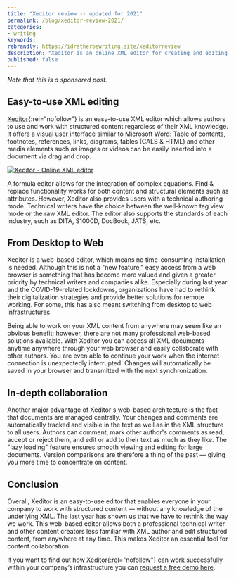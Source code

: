 ```yaml
---
title: "Xeditor review -- updated for 2021"
permalink: /blog/xeditor-review-2021/
categories:
- writing
keywords:
rebrandly: https://idratherbewriting.site/xeditorreview
description: "Xeditor is an online XML editor for creating and editing of structured content. In 2016, I published a review of Xeditor -- see <a href='https://idratherbewriting.com/2016/03/30/xeditor-xml-editor-for-your-cms-or-ccms/'>Xeditor, a CMS editor for XML content</a>. Now that Xeditor has been new and updated features, it's a good time to revisit this tool with a closer look. In this post, Fabian Gleitsman walks through the new features and advantages of Xeditor."
published: false
---
```


*Note that this is a sponsored post.*

## Easy-to-use XML editing

[Xeditor](https://www.xpublisher.com/products/xeditor){:rel="nofollow"} is an easy-to-use XML editor which allows authors to use and work with structured content regardless of their XML knowledge. It offers a visual user interface similar to Microsoft Word: Table of contents, footnotes, references, links, diagrams, tables (CALS & HTML) and other media elements such as images or videos can be easily inserted into a document via drag and drop.

<a href="https://www.xpublisher.com/products/xeditor" rel="nofollow"><img src="https://s3.us-west-1.wasabisys.com/idbwmedia.com/images/Xeditor_Screenshot.png" alt="Xeditor - Online XML editor" /></a>

A formula editor allows for the integration of complex equations. Find & replace functionality works for both content and structural elements such as attributes. However, Xeditor also provides users with a technical authoring mode. Technical writers have the choice between the well-known tag view mode or the raw XML editor. The editor also supports the standards of each industry, such as DITA, S1000D, DocBook, JATS, etc.

## From Desktop to Web

Xeditor is a web-based editor, which means no time-consuming installation is needed. Although this is not a "new feature," easy access from a web browser is something that has become more valued and given a greater priority by technical writers and companies alike. Especially during last year and the COVID-19-related lockdowns, organizations have had to rethink their digitalization strategies and provide better solutions for remote working. For some, this has also meant switching from desktop to web infrastructures.

Being able to work on your XML content from anywhere may seem like an obvious benefit; however, there are not many professional web-based solutions available. With Xeditor you can access all XML documents anytime anywhere through your web browser and easily collaborate with other authors. You are even able to continue your work when the internet connection is unexpectedly interrupted. Changes will automatically be saved in your browser and transmitted with the next synchronization.

## In-depth collaboration

Another major advantage of Xeditor's web-based architecture is the fact that documents are managed centrally. Your changes and comments are automatically tracked and visible in the text as well as in the XML structure to all users. Authors can comment, mark other author's comments as read, accept or reject them, and edit or add to their text as much as they like. The "lazy loading" feature ensures smooth viewing and editing for large documents. Version comparisons are therefore a thing of the past &mdash; giving you more time to concentrate on content.

## Conclusion

Overall, Xeditor is an easy-to-use editor that enables everyone in your company to work with structured content &mdash; without any knowledge of the underlying XML. The last year has shown us that we have to rethink the way we work. This web-based editor allows both a professional technical writer and other content creators less familiar with XML author and edit structured content, from anywhere at any time. This makes Xeditor an essential tool for content collaboration.

If you want to find out how [Xeditor](https://www.xpublisher.com/products/xeditor){:rel="nofollow"} can work successfully within your company’s infrastructure you can [request a free demo here](https://www.xpublisher.com/request-demo?product=Xeditor).
